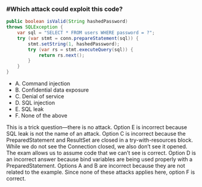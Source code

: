 ### #Which attack could exploit this code?

```java
public boolean isValid(String hashedPassword)
throws SQLException {
    var sql = "SELECT * FROM users WHERE password = ?";
    try (var stmt = conn.prepareStatement(sql)) {
        stmt.setString(1, hashedPassword);
        try (var rs = stmt.executeQuery(sql)) {
            return rs.next();
        }
    }
}
```
* A. Command injection
* B. Confidential data exposure
* C. Denial of service
* D. SQL injection
* E. SQL leak
* F. None of the above

This is a trick question—there is no attack.
Option E is incorrect because SQL leak is not the name of an attack.
Option C is incorrect because the PreparedStatement and ResultSet
are closed in a try-with-resources block.
While we do not see the Connection closed, we also don’t see it opened.
The exam allows us to assume code that we can’t see is correct.
Option D is an incorrect answer because bind variables
are being used properly with a PreparedStatement.
Options A and B are incorrect because they are not related to the example.
Since none of these attacks applies here, option F is correct.